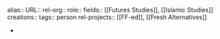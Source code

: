 alias::
URL::
rel-org::
role::
fields:: [[Futures Studies]], [[Islamic Studies]]
creations::
tags:: person
rel-projects:: [[FF-ed]], [[Fresh Alternatives]]


-

